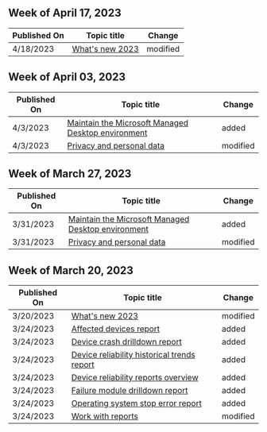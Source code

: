 <!-- This file is generated automatically each week. Changes made to this file will be overwritten.-->



## Week of April 17, 2023


| Published On |Topic title | Change |
|------|------------|--------|
| 4/18/2023 | [What's new 2023](/managed-desktop/whats-new/whats-new-2023) | modified |


## Week of April 03, 2023


| Published On |Topic title | Change |
|------|------------|--------|
| 4/3/2023 | [Maintain the Microsoft Managed Desktop environment](/managed-desktop/operate/maintain-environment) | added |
| 4/3/2023 | [Privacy and personal data](/managed-desktop/overview/privacy-personal-data) | modified |


## Week of March 27, 2023


| Published On |Topic title | Change |
|------|------------|--------|
| 3/31/2023 | [Maintain the Microsoft Managed Desktop environment](/managed-desktop/operate/maintain-environment) | added |
| 3/31/2023 | [Privacy and personal data](/managed-desktop/overview/privacy-personal-data) | modified |


## Week of March 20, 2023


| Published On |Topic title | Change |
|------|------------|--------|
| 3/20/2023 | [What's new 2023](/managed-desktop/whats-new/whats-new-2023) | modified |
| 3/24/2023 | [Affected devices report](/managed-desktop/operate/affected-devices-report) | added |
| 3/24/2023 | [Device crash drilldown report](/managed-desktop/operate/device-crash-drilldown-report) | added |
| 3/24/2023 | [Device reliability historical trends report](/managed-desktop/operate/device-reliability-historical-trends-report) | added |
| 3/24/2023 | [Device reliability reports overview](/managed-desktop/operate/device-reliability-reports-overview) | added |
| 3/24/2023 | [Failure module drilldown report](/managed-desktop/operate/failure-module-drilldown-report) | added |
| 3/24/2023 | [Operating system stop error report](/managed-desktop/operate/operating-system-stop-error-report) | added |
| 3/24/2023 | [Work with reports](/managed-desktop/operate/reports) | modified |
